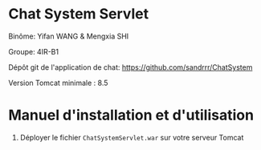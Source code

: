 # Chat System Servlet
Binôme: Yifan WANG & Mengxia SHI

Groupe: 4IR-B1

Dépôt git de l'application de chat: https://github.com/sandrrr/ChatSystem

Version Tomcat minimale : 8.5

# Manuel d'installation et d'utilisation
1. Déployer le fichier ```ChatSystemServlet.war``` sur votre serveur Tomcat
